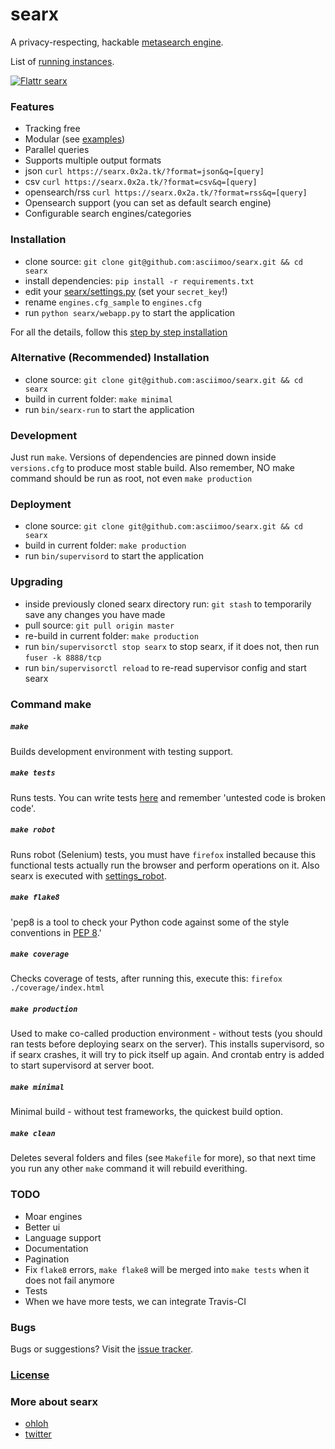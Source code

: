 searx
=====

A privacy-respecting, hackable [metasearch engine](https://en.wikipedia.org/wiki/Metasearch_engine).

List of [running instances](https://github.com/asciimoo/searx/wiki/Searx-instances).

[![Flattr searx](http://api.flattr.com/button/flattr-badge-large.png)](https://flattr.com/submit/auto?user_id=asciimoo&url=https://github.com/asciimoo/searx&title=searx&language=&tags=github&category=software)


### Features

* Tracking free
* Modular (see [examples](https://github.com/asciimoo/searx/blob/master/examples))
* Parallel queries
* Supports multiple output formats
 * json `curl https://searx.0x2a.tk/?format=json&q=[query]`
 * csv `curl https://searx.0x2a.tk/?format=csv&q=[query]`
 * opensearch/rss `curl https://searx.0x2a.tk/?format=rss&q=[query]`
* Opensearch support (you can set as default search engine)
* Configurable search engines/categories


### Installation

* clone source: `git clone git@github.com:asciimoo/searx.git && cd searx`
* install dependencies: `pip install -r requirements.txt`
* edit your [searx/settings.py](https://github.com/asciimoo/searx/blob/master/searx/settings.py) (set your `secret_key`!)
* rename `engines.cfg_sample` to `engines.cfg`
* run `python searx/webapp.py` to start the application

For all the details, follow this [step by step installation](https://github.com/asciimoo/searx/wiki/Installation)


### Alternative (Recommended) Installation

* clone source: `git clone git@github.com:asciimoo/searx.git && cd searx`
* build in current folder: `make minimal`
* run `bin/searx-run` to start the application


### Development

Just run `make`. Versions of dependencies are pinned down inside `versions.cfg` to produce most stable build. Also remember, NO make command should be run as root, not even `make production`


### Deployment

* clone source: `git clone git@github.com:asciimoo/searx.git && cd searx`
* build in current folder: `make production`
* run `bin/supervisord` to start the application


### Upgrading

* inside previously cloned searx directory run: `git stash` to temporarily save any changes you have made
* pull source: `git pull origin master`
* re-build in current folder: `make production`
* run `bin/supervisorctl stop searx` to stop searx, if it does not, then run `fuser -k 8888/tcp`
* run `bin/supervisorctl reload` to re-read supervisor config and start searx


### Command make

##### `make`

Builds development environment with testing support.

##### `make tests`

Runs tests. You can write tests [here](https://github.com/asciimoo/searx/tree/master/searx/tests) and remember 'untested code is broken code'.

##### `make robot`

Runs robot (Selenium) tests, you must have `firefox` installed because this functional tests actually run the browser and perform operations on it. Also searx is executed with [settings_robot](https://github.com/asciimoo/searx/blob/master/searx/settings_robot.py).

##### `make flake8`

'pep8 is a tool to check your Python code against some of the style conventions in [PEP 8](http://www.python.org/dev/peps/pep-0008/).'

##### `make coverage`

Checks coverage of tests, after running this, execute this: `firefox ./coverage/index.html`

##### `make production`

Used to make co-called production environment - without tests (you should ran tests before deploying searx on the server). This installs supervisord, so if searx crashes, it will try to pick itself up again. And crontab entry is added to start supervisord at server boot.

##### `make minimal`

Minimal build - without test frameworks, the quickest build option.

##### `make clean`

Deletes several folders and files (see `Makefile` for more), so that next time you run any other `make` command it will rebuild everithing.


### TODO

* Moar engines
* Better ui
* Language support
* Documentation
* Pagination
* Fix `flake8` errors, `make flake8` will be merged into `make tests` when it does not fail anymore
* Tests
* When we have more tests, we can integrate Travis-CI


### Bugs

Bugs or suggestions? Visit the [issue tracker](https://github.com/asciimoo/searx/issues).


### [License](https://github.com/asciimoo/searx/blob/master/LICENSE)


### More about searx

* [ohloh](https://www.ohloh.net/p/searx/)
* [twitter](https://twitter.com/Searx_engine)

